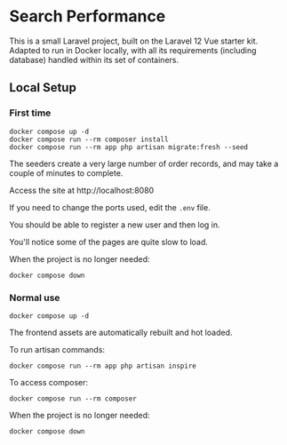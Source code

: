 # Search Performance

This is a small Laravel project, built on the Laravel 12 Vue starter kit. Adapted to run in Docker locally, with all its requirements (including database) handled within its set of containers.

## Local Setup

### First time
```
docker compose up -d
docker compose run --rm composer install
docker compose run --rm app php artisan migrate:fresh --seed
```
The seeders create a very large number of order records, and may take a couple of minutes to complete.

Access the site at http://localhost:8080

If you need to change the ports used, edit the `.env` file.

You should be able to register a new user and then log in.

You'll notice some of the pages are quite slow to load.

When the project is no longer needed:
```
docker compose down
```

### Normal use
```
docker compose up -d
```

The frontend assets are automatically rebuilt and hot loaded.

To run artisan commands:
```
docker compose run --rm app php artisan inspire
```

To access composer:
```
docker compose run --rm composer
```

When the project is no longer needed:
```
docker compose down
```
